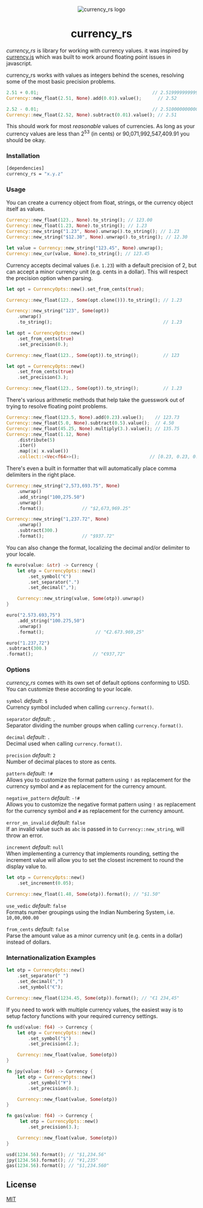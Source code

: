 <div align="center" markdown="1">

![currency_rs logo](https://dl.dropbox.com/s/ywaqfezvlf3n33e/logo.png?dl=1)

# currency_rs

</div>

_currency_rs_ is library for working with currency values. it was inspired by [currency.js](https://github.com/scurker/currency.js) which was built to work around floating point issues in javascript.

currency_rs works with values as integers behind the scenes, resolving some of the most basic precision problems.

```rust
2.51 + 0.01;                                          // 2.5199999999999996
Currency::new_float(2.51, None).add(0.01).value();      // 2.52

2.52 - 0.01;                                          // 2.5100000000000002
Currency::new_float(2.52, None).subtract(0.01).value(); // 2.51
```

This should work for most _reasonable_ values of currencies. As long as your currency values are less than 2<sup>53</sup> (in cents) or 90,071,992,547,409.91 you should be okay.

### Installation

```sh
[dependencies]
currency_rs = "x.y.z"
```

### Usage

You can create a currency object from float, strings, or the currency object itself as values.

```rust
Currency::new_float(123., None).to_string(); // 123.00
Currency::new_float(1.23, None).to_string(); // 1.23
Currency::new_string("1.23", None).unwrap().to_string(); // 1.23
Currency::new_string("$12.30", None).unwrap().to_string(); // 12.30

let value = Currency::new_string("123.45", None).unwrap();
Currency::new_cur(value, None).to_string(); // 123.45
```

Currency accepts decimal values (i.e. `1.23`) with a default precision of 2, but can accept a minor currency unit (e.g. cents in a dollar). This will respect the precision option when parsing.

```rust
let opt = CurrencyOpts::new().set_from_cents(true);

Currency::new_float(123., Some(opt.clone())).to_string(); // 1.23

Currency::new_string("123", Some(opt))
    .unwrap()
    .to_string();                                         // 1.23

let opt = CurrencyOpts::new()
    .set_from_cents(true)
    .set_precision(0.);

Currency::new_float(123., Some(opt)).to_string();         // 123

let opt = CurrencyOpts::new()
    .set_from_cents(true)
    .set_precision(3.);

Currency::new_float(123., Some(opt)).to_string();         // 1.23
```

There's various arithmetic methods that help take the guesswork out of trying to resolve floating point problems.

```rust
Currency::new_float(123.5, None).add(0.23).value();    // 123.73
Currency::new_float(5.0, None).subtract(0.5).value();  // 4.50
Currency::new_float(45.25, None).multiply(3.).value(); // 135.75
Currency::new_float(1.12, None)
    .distribute(5)
    .iter()
    .map(|x| x.value())
    .collect::<Vec<f64>>();                          // [0.23, 0.23, 0.22, 0.22, 0.22]
```

There's even a built in formatter that will automatically place comma delimiters in the right place.

```rust
Currency::new_string("2,573,693.75", None)
    .unwrap()
    .add_string("100,275.50")
    .unwrap()
    .format();              // "$2,673,969.25"

Currency::new_string("1,237.72", None)
    .unwrap()
    .subtract(300.)
    .format();              // "$937.72"
```

You can also change the format, localizing the decimal and/or delimiter to your locale.

```rust
fn euro(value: &str) -> Currency {
    let otp = CurrencyOpts::new()
        .set_symbol("€")
        .set_separator(".")
        .set_decimal(",");

    Currency::new_string(value, Some(otp)).unwrap()
}

euro("2.573.693,75")
    .add_string("100.275,50")
    .unwrap()
    .format();                   // "€2.673.969,25"

euro("1.237,72")
.subtract(300.)
.format();                      // "€937,72"
```

### Options

_currency_rs_ comes with its own set of default options conforming to USD. You can customize these according to your locale.

`symbol` _default_: `$`<br/>
Currency symbol included when calling `currency.format()`.

`separator` _default_: `,`<br/>
Separator dividing the number groups when calling `currency.format()`.

`decimal` _default_: `.`<br/>
Decimal used when calling `currency.format()`.

`precision` _default_: `2`<br/>
Number of decimal places to store as cents.

`pattern` _default_: `!#`<br/>
Allows you to customize the format pattern using `!` as replacement for the currency symbol and `#` as replacement for the currency amount.

`negative_pattern` _default_: `-!#`<br/>
Allows you to customize the negative format pattern using `!` as replacement for the currency symbol and `#` as replacement for the currency amount.

`error_on_invalid` _default_: `false`<br/>
If an invalid value such as `abc` is passed in to `Currency::new_string`, will throw an error.

`increment` _default_: `null`<br/>
When implementing a currency that implements rounding, setting the increment value will allow you to set the closest increment to round the display value to.

```rust
let otp = CurrencyOpts::new()
    .set_increment(0.05);

Currency::new_float(1.48, Some(otp)).format(); // "$1.50"
```

`use_vedic` _default_: `false`<br/>
Formats number groupings using the Indian Numbering System, i.e. `10,00,000.00`

`from_cents` _default_: `false`<br/>
Parse the amount value as a minor currency unit (e.g. cents in a dollar) instead of dollars.

### Internationalization Examples

```rust
let otp = CurrencyOpts::new()
    .set_separator(" ")
    .set_decimal(",")
    .set_symbol("€");

Currency::new_float(1234.45, Some(otp)).format(); // "€1 234,45"
```

If you need to work with multiple currency values, the easiest way is to setup factory functions with your required currency settings.

```rust
fn usd(value: f64) -> Currency {
    let otp = CurrencyOpts::new()
        .set_symbol("$")
        .set_precision(2.);

    Currency::new_float(value, Some(otp))
}

fn jpy(value: f64) -> Currency {
    let otp = CurrencyOpts::new()
        .set_symbol("¥")
        .set_precision(0.);

    Currency::new_float(value, Some(otp))
}

fn gas(value: f64) -> Currency {
     let otp = CurrencyOpts::new()
        .set_precision(3.);

    Currency::new_float(value, Some(otp))
}

usd(1234.56).format(); // "$1,234.56"
jpy(1234.56).format(); // "¥1,235"
gas(1234.56).format(); // "$1,234.560"
```

## License

[MIT](/license)
